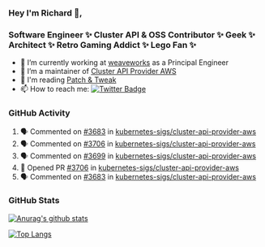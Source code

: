 ### Hey I'm Richard 👋, 

<h3 align="left">Software Engineer ✨ Cluster API & OSS Contributor ✨ Geek ✨ Architect ✨ Retro Gaming Addict ✨ Lego Fan ✨</h3>

- 🔭 I’m currently working at [weaveworks](https://github.com/weaveworks) as a Principal Engineer
- 👯 I’m a maintainer of [Cluster API Provider AWS](https://github.com/kubernetes-sigs/cluster-api-provider-aws)
- 💬 I'm reading [Patch & Tweak](https://bjooks.com/products/patch-tweak-exploring-modular-synthesis)
- 📫 How to reach me: [![Twitter Badge](https://img.shields.io/badge/-@fruit_case-00acee?style=flat&logo=Twitter&logoColor=white)](https://twitter.com/intent/follow?screen_name=fruit_case "Follow on Twitter")

### GitHub Activity 

<!--START_SECTION:activity-->
1. 🗣 Commented on [#3683](https://github.com/kubernetes-sigs/cluster-api-provider-aws/issues/3683) in [kubernetes-sigs/cluster-api-provider-aws](https://github.com/kubernetes-sigs/cluster-api-provider-aws)
2. 🗣 Commented on [#3706](https://github.com/kubernetes-sigs/cluster-api-provider-aws/issues/3706) in [kubernetes-sigs/cluster-api-provider-aws](https://github.com/kubernetes-sigs/cluster-api-provider-aws)
3. 🗣 Commented on [#3699](https://github.com/kubernetes-sigs/cluster-api-provider-aws/issues/3699) in [kubernetes-sigs/cluster-api-provider-aws](https://github.com/kubernetes-sigs/cluster-api-provider-aws)
4. 💪 Opened PR [#3706](https://github.com/kubernetes-sigs/cluster-api-provider-aws/pull/3706) in [kubernetes-sigs/cluster-api-provider-aws](https://github.com/kubernetes-sigs/cluster-api-provider-aws)
5. 🗣 Commented on [#3683](https://github.com/kubernetes-sigs/cluster-api-provider-aws/issues/3683) in [kubernetes-sigs/cluster-api-provider-aws](https://github.com/kubernetes-sigs/cluster-api-provider-aws)
<!--END_SECTION:activity-->

### GitHub Stats

[![Anurag's github stats](https://github-readme-stats.vercel.app/api?username=richardcase&count_private=true&show_icons=true)](https://github.com/anuraghazra/github-readme-stats)

[![Top Langs](https://github-readme-stats.vercel.app/api/top-langs/?username=richardcase&hide=html&layout=compact)](https://github.com/anuraghazra/github-readme-stats)

